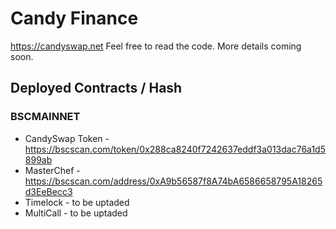 # Candy Finance

https://candyswap.net Feel free to read the code. More details coming soon.

## Deployed Contracts / Hash

### BSCMAINNET

- CandySwap Token - https://bscscan.com/token/0x288ca8240f7242637eddf3a013dac76a1d5899ab
- MasterChef - https://bscscan.com/address/0xA9b56587f8A74bA6586658795A18265d3EeBecc3
- Timelock - to be uptaded
- MultiCall - to be uptaded
